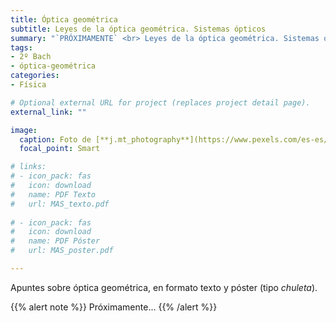 ```yaml
---
title: Óptica geométrica
subtitle: Leyes de la óptica geométrica. Sistemas ópticos
summary: "`PRÓXIMAMENTE` <br> Leyes de la óptica geométrica. Sistemas ópticos. El ojo humano. Instrumentos ópticos."
tags:
- 2º Bach
- óptica-geométrica
categories:
- Física

# Optional external URL for project (replaces project detail page).
external_link: ""

image:
  caption: Foto de [**j.mt_photography**](https://www.pexels.com/es-es/@j-mt_photography-628996) en [Pexels](https://www.pexels.com/es-es/)
  focal_point: Smart

# links:
# - icon_pack: fas
#   icon: download
#   name: PDF Texto
#   url: MAS_texto.pdf
  
# - icon_pack: fas
#   icon: download
#   name: PDF Póster
#   url: MAS_poster.pdf

---
```


Apuntes sobre óptica geométrica, en formato texto y póster (tipo _chuleta_).

{{% alert note %}}
Próximamente...
{{% /alert %}}